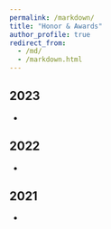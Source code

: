 ```yaml
---
permalink: /markdown/
title: "Honor & Awards"
author_profile: true
redirect_from: 
  - /md/
  - /markdown.html
---
```


## 2023
* 

## 2022
* 

## 2021
 * 


